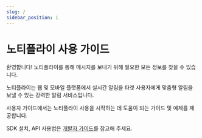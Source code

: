 ```yaml
---
slug: /
sidebar_position: 1
---
```


# 노티플라이 사용 가이드

환영합니다! 노티플라이를 통해 메시지를 보내기 위해 필요한 모든 정보를 찾을 수 있습니다.

노티플라이는 웹 및 모바일 플랫폼에서 실시간 알림을 타겟 사용자에게 맞춤형 알림을 보낼 수 있는 강력한 알림 서비스입니다.

사용자 가이드에서는 노티플라이 사용을 시작하는 데 도움이 되는 가이드 및 예제를 제공합니다.

SDK 설치, API 사용법은 [개발자 가이드](/ko/developer-guide/intro)를 참고해 주세요.
